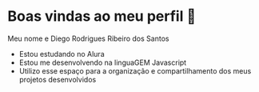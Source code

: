 # Boas vindas ao meu perfil 💙

Meu nome e Diego Rodrigues Ribeiro dos Santos

- Estou estudando no Alura
- Estou me desenvolvendo na linguaGEM Javascript
- Utilizo esse espaço para a organização e compartilhamento dos meus projetos desenvolvidos
